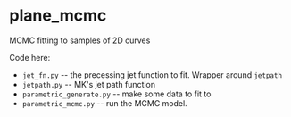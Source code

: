 # plane_mcmc
MCMC fitting to samples of 2D curves

Code here:

* `jet_fn.py` -- the precessing jet function to fit. Wrapper around `jetpath`
* `jetpath.py` -- MK's jet path function
* `parametric_generate.py` -- make some data to fit to
* `parametric_mcmc.py` -- run the MCMC model.


